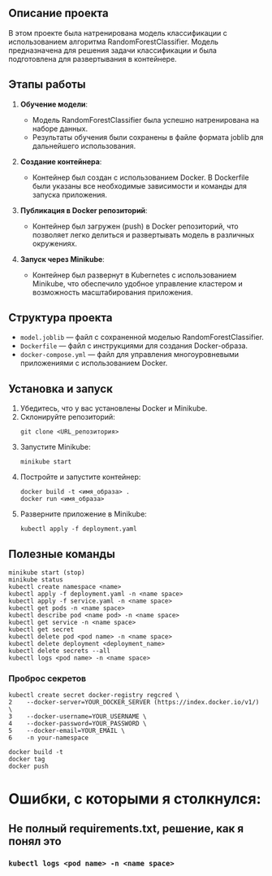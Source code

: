 ## Описание проекта

В этом проекте была натренирована модель классификации с использованием алгоритма RandomForestClassifier. Модель предназначена для решения задачи классификации и была подготовлена для развертывания в контейнере.

## Этапы работы

1. **Обучение модели**:
   - Модель RandomForestClassifier была успешно натренирована на наборе данных.
   - Результаты обучения были сохранены в файле формата joblib для дальнейшего использования.

2. **Создание контейнера**:
   - Контейнер был создан с использованием Docker. В Dockerfile были указаны все необходимые зависимости и команды для запуска приложения.

3. **Публикация в Docker репозиторий**:
   - Контейнер был загружен (push) в Docker репозиторий, что позволяет легко делиться и развертывать модель в различных окружениях.

4. **Запуск через Minikube**:
   - Контейнер был развернут в Kubernetes с использованием Minikube, что обеспечило удобное управление кластером и возможность масштабирования приложения.

## Структура проекта

- `model.joblib` — файл с сохраненной моделью RandomForestClassifier.
- `Dockerfile` — файл с инструкциями для создания Docker-образа.
- `docker-compose.yml` — файл для управления многоуровневыми приложениями с использованием Docker.

## Установка и запуск

1. Убедитесь, что у вас установлены Docker и Minikube.
2. Склонируйте репозиторий:
   ```
   git clone <URL_репозитория>
   ```
3. Запустите Minikube:
   ```
   minikube start
   ```
4. Постройте и запустите контейнер:
   ```
   docker build -t <имя_образа> .
   docker run <имя_образа>
   ```
5. Разверните приложение в Minikube:
   ```
   kubectl apply -f deployment.yaml
   ```
## Полезные команды
```
minikube start (stop)
minikube status
kubectl create namespace <name>
kubectl apply -f deployment.yaml -n <name space>
kubectl apply -f service.yaml -n <name space>
kubectl get pods -n <name space>
kubectl describe pod <name pod> -n <name space>
kubectl get service -n <name space>
kubectl get secret
kubectl delete pod <pod name> -n <name space>
kubectl delete deployment <deployment_name>
kubectl delete secrets --all
kubectl logs <pod name> -n <name space>
```
### Проброс секретов
```
kubectl create secret docker-registry regcred \
2    --docker-server=YOUR_DOCKER_SERVER (https://index.docker.io/v1/) \
3    --docker-username=YOUR_USERNAME \
4    --docker-password=YOUR_PASSWORD \
5    --docker-email=YOUR_EMAIL \
6    -n your-namespace
```
```
docker build -t
docker tag
docker push
```
# Ошибки, с которыми я столкнулся:
## Не полный requirements.txt, решение, как я понял это
### ``` kubectl logs <pod name> -n <name space> ```

